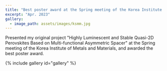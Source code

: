 ```yaml
---
title: "Best poster award at the Spring meeting of the Korea Institute of Metals and Materials"
excerpt: "Apr. 2023"
gallery:
  - image_path: assets/images/ksmm.jpg
---
```


Presented my original project "Highly Luminescent and Stable Quasi-2D Perovskites Based on Multi-functional Asymmetric Spacer" at the Spring meeting of the Korea Institute of Metals and Materials, and awarded the best poster award.

{% include gallery id="gallery"  %}
